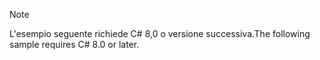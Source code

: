 > [!NOTE]
> <span data-ttu-id="cc407-101">L'esempio seguente richiede C# 8,0 o versione successiva.</span><span class="sxs-lookup"><span data-stu-id="cc407-101">The following sample requires C# 8.0 or later.</span></span>
